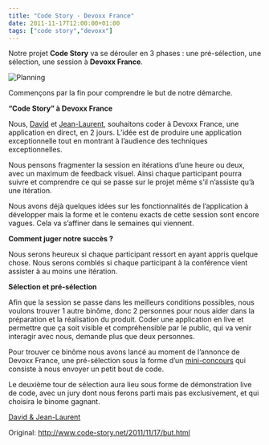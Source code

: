 ```yaml
---
title: "Code Story - Devoxx France"
date: 2011-11-17T12:00:00+01:00
tags: ["code story","devoxx"]
---
```


Notre projet <strong>Code Story</strong> va se dérouler en 3 phases : une pré-sélection, une sélection, une session à <strong>Devoxx France</strong>.

![Planning](/images/schema.png#center)

Commençons par la fin pour comprendre le but de notre démarche.

<strong>“Code Story” à Devoxx France</strong>

Nous, <a href="https://plus.google.com/100241047121875700803/about">David</a> et <a href="https://plus.google.com/106566320836551483322/about">Jean-Laurent</a>, souhaitons coder à Devoxx France, une application en direct, en 2 jours. L’idée est de produire une application exceptionnelle tout en montrant à l’audience des techniques exceptionnelles.

Nous pensons fragmenter la session en itérations d’une heure ou deux, avec un maximum de feedback visuel. Ainsi chaque participant pourra suivre et comprendre ce qui se passe sur le projet même s’il n’assiste qu’à une itération.

Nous avons déjà quelques idées sur les fonctionnalités de l’application à développer mais la forme et le contenu exacts de cette session sont encore vagues. Cela va s’affiner dans le semaines qui viennent.

<strong>Comment juger notre succès ?</strong>

Nous serons heureux si chaque participant ressort en ayant appris quelque chose. Nous serons comblés si chaque participant à la conférence vient assister à au moins une itération.

<strong>Sélection et pré-sélection</strong>

Afin que la session se passe dans les meilleurs conditions possibles, nous voulons trouver 1 autre binôme, donc 2 personnes pour nous aider dans la préparation et la réalisation du produit. Coder une application en live et permettre que ça soit visible et compréhensible par le public, qui va venir interagir avec nous, demande plus que deux personnes.

Pour trouver ce binôme nous avons lancé au moment de l’annonce de Devoxx France, une pré-sélection sous la forme d’un <a href="http://www.code-story.net/2011/11/16/foobarqix.html">mini-concours</a> qui consiste à nous envoyer un petit bout de code.

Le deuxième tour de sélection aura lieu sous forme de démonstration live de code, avec un jury dont nous ferons parti mais pas exclusivement, et qui choisira le binome gagnant.

<a href="mailto:qualif@code-story.net">David & Jean-Laurent</a>

Original: <a href="http://www.code-story.net/2011/11/17/but.html">http://www.code-story.net/2011/11/17/but.html</a>
